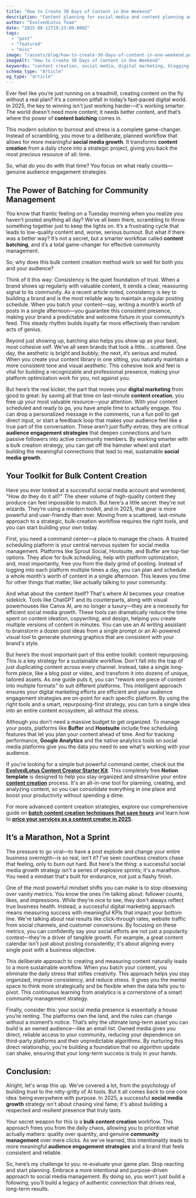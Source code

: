 ```yaml
---
title: "How to Create 30 Days of Content in One Weekend"
description: "Content planning for social media and content planning and strategy. Learn how to make content and a content planning calendar. Our guide helps with content planning canva and other tools."
author: "EvolvedLotus Team"
date: "2025-08-11T19:23:00.000Z"
tags:
  - "post"
  - "featured"
  - "misc"
image: "/assets/blog/how-to-create-30-days-of-content-in-one-weekend.png"
imageAlt: "How to Create 30 Days of Content in One Weekend"
keywords: "content creation, social media, digital marketing, blogging, SEO, content strategy, social media marketing, online marketing"
schema_type: "Article"
og_type: "article"
---
```

Ever feel like you’re just running on a treadmill, creating content on the fly without a real plan? It’s a common pitfall in today’s fast-paced digital world. In 2025, the key to winning isn't just working harder—it's working smarter. The world doesn't need more content; it needs better content, and that’s where the power of **content batching** comes in.

This modern solution to burnout and stress is a complete game-changer. Instead of scrambling, you move to a deliberate, planned workflow that allows for more meaningful **social media growth**. It transforms **content creation** from a daily chore into a strategic project, giving you back the most precious resource of all: time.

So, what do you do with that time? You focus on what really counts—genuine audience engagement strategies.





## The Power of Batching for Community Management

You know that frantic feeling on a Tuesday morning when you realize you haven’t posted anything all day? We’ve all been there, scrambling to throw something together just to keep the lights on. It’s a frustrating cycle that leads to low-quality content and, worse, serious burnout. But what if there was a better way? It’s not a secret, but a smarter workflow called **content batching**, and it’s a total game-changer for effective community management.

So, why does this bulk content creation method work so well for both you and your audience?

Think of it this way: Consistency is the quiet foundation of trust. When a brand shows up regularly with valuable content, it sends a clear, reassuring signal to its community. As a recent article noted, consistency is key to building a brand and is the most reliable way to maintain a regular posting schedule. When you batch your content—say, writing a month’s worth of posts in a single afternoon—you guarantee this consistent presence, making your brand a predictable and welcome fixture in your community’s feed. This steady rhythm builds loyalty far more effectively than random acts of genius.

Beyond just showing up, batching also helps you show up as your best, most cohesive self. We’ve all seen brands that look a little... scattered. One day, the aesthetic is bright and bubbly; the next, it’s serious and muted. When you create your content library in one sitting, you naturally maintain a more consistent tone and visual aesthetic. This cohesive look and feel is vital for building a recognizable and professional presence, making your platform optimization work for you, not against you.

But here’s the real kicker, the part that moves your **digital marketing** from good to great: by saving all that time on last-minute **content creation**, you free up your most valuable resource—your attention. With your content scheduled and ready to go, you have ample time to actually engage. You can drop a personalized message in the comments, run a fun poll to get direct input, or start a feedback loop that makes your audience feel like a true part of the conversation. These aren’t just fluffy extras; they are critical **audience engagement strategies** that deepen connections and turn passive followers into active community members. By working smarter with a bulk creation strategy, you can get off the hamster wheel and start building the meaningful connections that lead to real, sustainable **social media growth**.





## Your Toolkit for Bulk Content Creation

Have you ever looked at a successful social media account and wondered, "How do they do it all?" The sheer volume of high-quality content they produce can feel impossible to match. But here's a little secret: they're not wizards. They’re using a modern toolkit, and in 2025, that gear is more powerful and user-friendly than ever. Moving from a scattered, last-minute approach to a strategic, bulk-creation workflow requires the right tools, and you can start building your own today.

First, you need a command center—a place to manage the chaos. A trusted scheduling platform is your central nervous system for social media management. Platforms like Sprout Social, Hootsuite, and Buffer are top-tier options. They allow for bulk scheduling, help with platform optimization, and, most importantly, free you from the daily grind of posting. Instead of logging into each platform multiple times a day, you can plan and schedule a whole month's worth of content in a single afternoon. This leaves you time for other things that matter, like actually talking to your community.

And what about the content itself? That's where AI becomes your creative sidekick. Tools like ChatGPT and its counterparts, along with visual powerhouses like Canva AI, are no longer a luxury—they are a necessity for efficient social media growth. These tools can dramatically reduce the time spent on content ideation, copywriting, and design, helping you create multiple versions of content in minutes. You can use an AI writing assistant to brainstorm a dozen post ideas from a single prompt or an AI-powered visual tool to generate stunning graphics that are consistent with your brand's style.

But here’s the most important part of this entire toolkit: content repurposing. This is a key strategy for a sustainable workflow. Don't fall into the trap of just duplicating content across every channel. Instead, take a single long-form piece, like a blog post or video, and transform it into dozens of unique, tailored assets. As one guide puts it, you can "rework one piece of content into multiple formats" to suit different platforms. This intelligent approach ensures your digital marketing efforts are efficient and your audience engagement strategies are on-point for each specific platform. By using the right tools and a smart, repurposing-first strategy, you can turn a single idea into an entire content ecosystem, all without the stress.

Although you don't need a massive budget to get organized. To manage your posts, platforms like **Buffer** and **Hootsuite** include free scheduling features that let you plan your content ahead of time. And for tracking performance, **Google Analytics** and the native analytics tools on social media platforms give you the data you need to see what's working with your audience.

If you're looking for a simple but powerful command center, check out the **[EvolvedLotus Content Creator Starter Kit](https://blush-plane-421.notion.site/Content-Creator-Starter-Kit-20d8b0f594ae4297a9fc43654f595375)**. This completely free **Notion template** is designed to help you stay organized and streamline your entire **[content creation](/blog/2025-08-29-batch-content-creation-techniques-that-save-hours/)** process. It's an all-in-one tool for planning, creating, and analyzing content, so you can consolidate everything in one place and boost your productivity without spending a dime.

For more advanced content creation strategies, explore our comprehensive guide on **[batch content creation techniques that save hours](/blog/2025-08-29-batch-content-creation-techniques-that-save-hours/)** and learn how to **[price your services as a content creator in 2025](/blog/2025-08-25-how-to-price-your-services-as-a-content-creator-in-2025/)**.






## It’s a Marathon, Not a Sprint

The pressure to go viral—to have a post explode and change your entire business overnight—is so real, isn't it? I’ve seen countless creators chase that feeling, only to burn out hard. But here's the thing: a successful social media growth strategy isn't a series of explosive sprints; it's a marathon. You need a mindset that's built for endurance, not just a flashy finish.

One of the most powerful mindset shifts you can make is to stop obsessing over vanity metrics. You know the ones I'm talking about: follower counts, likes, and impressions. While they’re nice to see, they don't always reflect true business health. Instead, a successful digital marketing approach means measuring success with meaningful KPIs that impact your bottom line. We're talking about real results like click-through rates, website traffic from social channels, and customer conversions. By focusing on these metrics, you can confidently say your social efforts are not just a popularity contest—they're a driver of tangible growth. For example, a great content calendar isn't just about posting consistently; it's about aligning every single post with a business objective.

This deliberate approach to creating and measuring content naturally leads to a more sustainable workflow. When you batch your content, you eliminate the daily stress that stifles creativity. This approach helps you stay organized, improve consistency, and reduce stress. It gives you the mental space to think more strategically and be flexible when the data tells you to pivot. This continuous learning from analytics is a cornerstone of a smart community management strategy.

Finally, consider this: your social media presence is essentially a house you’re renting. The platforms own the land, and the rules can change without a moment’s notice. That’s why the ultimate long-term asset you can build is an owned audience—like an email list. Owned media gives you direct, reliable access to your community, reducing your dependence on third-party platforms and their unpredictable algorithms. By nurturing this direct relationship, you're building a foundation that no algorithm update can shake, ensuring that your long-term success is truly in your hands.





## Conclusion:

Alright, let's wrap this up. We've covered a lot, from the psychology of building trust to the nitty-gritty of AI tools. But it all comes back to one core idea: being everywhere with purpose. In 2025, a successful **social media growth** strategy isn't about chasing viral fame; it's about building a respected and resilient presence that truly lasts.

Your secret weapon for this is a **bulk content creation** workflow. This approach frees you from the daily chaos, allowing you to prioritize what actually matters: quality over quantity, and genuine **community management** over mere clicks. As we've learned, this intentionality leads to more meaningful **audience engagement strategies** and a brand that feels consistent and reliable.

So, here’s my challenge to you: re-evaluate your game plan. Stop reacting and start planning. Embrace a more intentional and purpose-driven approach to social media management. By doing so, you won't just build a following; you'll build a legacy of authentic connection that drives real, long-term results.

